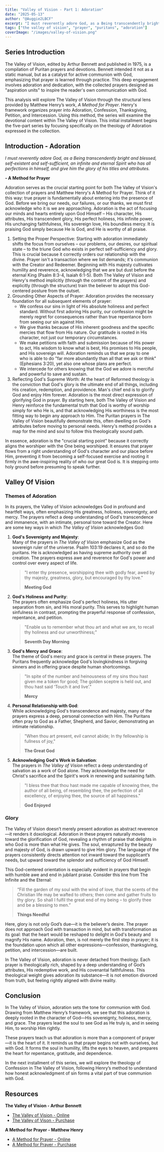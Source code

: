 ```yaml
---
title: "Valley of Vision - Part 1: Adoration"
date: "2025-05-13"
author: "@Auggie2LBCF"
excerpt: "I must reverently adore God, as a Being transcendently bright and blessed, self-existent and self-sufficient, an infinite and eternal Spirit who has all perfections in himself, and give him the glory of his titles and attributes."
tags: ["the valley of vision", "prayer", "puritans", "adoration"]
coverImage: "/images/valley-of-vision.png"
---
```


## Series Introduction

The Valley of Vision, edited by Arthur Bennett and published in 1975, is a compilation of Puritan prayers and devotions.
Bennett intended it not as a static manual, but as a catalyst for active communion with God,
emphasizing that prayer is learned through practice. This deep engagement involves adoration and dedication,
with the collected prayers designed as "aspiration units" to inspire the reader's own communication with God.

This analysis will explore The Valley of Vision through the structural lens provided by Matthew Henry’s work,
*A Method for Prayer*. Henry's framework organizes prayer into Adoration, Confession, Thanksgiving, Petition, and Intercession.
Using this method, the series will examine the devotional content within The Valley of Vision.
This initial installment begins the five-part series by focusing specifically on the theology of Adoration expressed in the collection.

## Introduction - Adoration

*I must reverently adore God, as a Being transcendently bright and blessed, self-existent and self-sufficient, an infinite and eternal Spirit who has all perfections in himself, and give him the glory of his titles and attributes.*

**- A Method for Prayer**

Adoration serves as the crucial starting point for both The Valley of Vision's collection of prayers and Matthew Henry's A Method for Prayer.
Think of it this way: true prayer is fundamentally about entering into the presence of God. Before we bring our needs, our failures, or our thanks, we must first acknowledge who it is we are approaching. Adoration is the act of focusing our minds and hearts entirely upon God Himself – His character, His attributes, His transcendent glory, His perfect holiness, His infinite power, His unchanging faithfulness, His sovereign love, His boundless mercy. It is praising God simply because He is God, and He is worthy of all praise.
   1. Setting the Proper Perspective: Starting with adoration immediately shifts the focus from ourselves – our problems, our desires, our spiritual state – to the triune God who exists in perfect self-sufficiency and glory. This is crucial because it correctly orders our relationship with the divine. Prayer isn't a transaction where we list demands; it's communion with the Creator and Redeemer. Beginning with His majesty cultivates humility and reverence, acknowledging that we are but dust before the eternal King (Psalm 8:3-4, Isaiah 6:1-5). Both The Valley of Vision and Henry's method implicitly (through the content of the prayers) and explicitly (through the structure) train the believer to adopt this God-centered posture from the outset.
   2. Grounding Other Aspects of Prayer: Adoration provides the necessary foundation for all subsequent elements of prayer:
      * We confess our sins in light of His absolute holiness and perfect standard. Without first adoring His purity, our confession might be merely regret for consequences rather than true repentance born from seeing our sin against Him.
      * We give thanks because of His inherent goodness and the specific mercies that flow from His nature. Our gratitude is rooted in His character, not just our temporary circumstances.
      * We make petitions with faith and submission because of His power to act, His wisdom to know what is best, His promises to His people, and His sovereign will. Adoration reminds us that we pray to one who is able to do "far more abundantly than all that we ask or think" (Ephesians 3:20), yet also one whose plans are perfect.
      * We intercede for others knowing that the God we adore is merciful and powerful to save and sustain.
   3. Reflecting God's Supreme Worth: At the heart of Reformed theology is the conviction that God's glory is the ultimate end of all things, including His creation, redemption, and providence. Man's chief end is to glorify God and enjoy Him forever. Adoration is the most direct expression of glorifying God in prayer. By starting here, both The Valley of Vision and Henry reinforce the fundamental truth that God is worthy of worship simply for who He is, and that acknowledging His worthiness is the most fitting way to begin any approach to Him. The Puritan prayers in The Valley of Vision beautifully demonstrate this, often dwelling on God's attributes before moving to personal needs. Henry's method provides a map for the mind and soul to follow this theologically sound path.

In essence, adoration is the "crucial starting point" because it correctly aligns the worshiper with the One being worshiped. It ensures that prayer flows from a right understanding of God's character and our place before Him, preventing it from becoming a self-focused exercise and rooting it firmly in the awe-inspiring reality of who our great God is. It is stepping onto holy ground before presuming to speak further.
## Valley Of Vision

### Themes of Adoration

In its prayers, the Valley of Vision acknowledges God in profound and heartfelt ways, often emphasizing His greatness, holiness, sovereignty, and mercy. The prayers reflect a deep understanding of God's transcendence and immanence, with an intimate, personal tone toward the Creator. Here are some key ways in which *The Valley of Vision* acknowledges God:

1. **God's Sovereignty and Majesty**:\
   Many of the prayers in *The Valley of Vision* emphasize God as the sovereign ruler of the universe. Psalm 103:19 declares it, and so do the puritans. He is acknowledged as having supreme authority over all creation. The prayers express awe and reverence for God's power and control over every aspect of life. 

   > "I enter thy presence, worshipping thee with godly fear,
   > awed by thy majesty, greatness, glory,
   > but encouraged by thy love."
   >
   > **Meeting God**

2. **God's Holiness and Purity**:\
   The prayers often emphasize God's perfect holiness, His utter separation from sin, and His moral purity. This serves to highlight human sinfulness in contrast, prompting the prayerful response of confession, repentance, and petition.

   > "Enable us to remember what thou art and what we are,
   > to recall thy holiness and our unworthiness;"
   >
   > **Seventh Day Morning**

3. **God's Mercy and Grace**:\
   The theme of God's mercy and grace is central in these prayers. The Puritans frequently acknowledge God's lovingkindness in forgiving sinners and in offering grace despite human shortcomings.

   > "In spite of the number and heinousness of my sins
   > thou hast given me a token for good;
   > The golden sceptre is held out,
   > and thou hast said ‘Touch it and live’."
   >
   > **Mercy**

4. **Personal Relationship with God**:\
   While acknowledging God's transcendence and majesty, many of the prayers express a deep, personal connection with Him. The Puritans often pray to God as a Father, Shepherd, and Savior, demonstrating an intimate relationship.

   > "When thou art present, evil cannot abide;
   > In thy fellowship is fullness of joy,"
   >
   > **The Great God**

5. **Acknowledging God's Work in Salvation**:\
   The prayers in *The Valley of Vision* reflect a deep understanding of salvation as a work of God alone. They acknowledge the need for Christ's sacrifice and the Spirit's work in renewing and sustaining faith.

   > "I bless thee that thou hast made me capable
   > of knowing thee, the author of all being,
   > of resembling thee, the perfection of all excellency,
   > of enjoying thee, the source of all happiness."
   >
   >  **God Enjoyed**

### Glory

The Valley of Vision doesn’t merely present adoration as abstract reverence—it renders it doxological. Adoration in these prayers naturally moves toward the glorification of God, revealing a rhythm of praise that delights in who God is more than what He gives. The soul, enraptured by the beauty and majesty of God, is drawn upward to give Him glory. The language of the prayers consistently directs attention not inward toward the supplicant’s needs, but upward toward the splendor and sufficiency of God Himself.

This God-centered orientation is especially evident in prayers that begin with humble awe and end in jubilant praise. Consider this line from The Infinite and the Eternal:

> “Fill the garden of my soul with the wind of love,
> that the scents of the Christian life may be wafted to others;
> then come and gather fruits to thy glory.
> So shall I fulfil the great end of my being –
> to glorify thee and be a blessing to men.”
>
> **Things Needful**

Here, glory is not only God’s due—it is the believer’s desire. The prayer does not approach God with transaction in mind, but with transformation as its goal: that the heart would be reshaped to delight in God's beauty and magnify His name. Adoration, then, is not merely the first step in prayer; it is the foundation upon which all other expressions—confession, thanksgiving, petition, and intercession—are built.

In The Valley of Vision, adoration is never detached from theology. Each prayer is theologically rich, shaped by a deep understanding of God’s attributes, His redemptive work, and His covenantal faithfulness. This theological weight gives adoration its substance—it is not emotion divorced from truth, but feeling rightly aligned with divine reality.

## Conclusion

In The Valley of Vision, adoration sets the tone for communion with God. Drawing from Matthew Henry’s framework, we see that this adoration is deeply rooted in the character of God—His sovereignty, holiness, mercy, and grace. The prayers lead the soul to see God as He truly is, and in seeing Him, to worship Him rightly.

These prayers teach us that adoration is more than a component of prayer—it is the heart of it. It reminds us that prayer begins not with ourselves, but with God. It forms the soul in humility, lifts the eyes to heaven, and prepares the heart for repentance, gratitude, and dependence.

In the next installment of this series, we will explore the theology of Confession in The Valley of Vision, following Henry’s method to understand how honest acknowledgment of sin forms a vital part of true communion with God.

## Resources

**The Valley of Vision - Arthur Bennett**

- [The Valley of Vision - Online](https://gppopc.org/resources/valley-of-vision-devotionals/)
- [The Valley of Vison - Purchase](https://banneroftruth.org/us/store/devotionalsdaily-readings/the-valley-of-vision/)

**A Method for Prayer - Matthew Henry**

- [A Method for Prayer - Online](https://mrmatthewhenry.com/wp-content/uploads/2015/05/a-method-for-prayer-1710-edition.pdf)
- [A Method for Prayer - Purchase](https://www.wtsbooks.com/products/a-method-for-prayer-matthew-henry-9781857920680)
